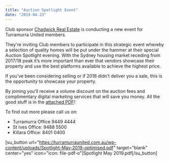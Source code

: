 ```yaml
---
title: "Auction Spotlight Event"
date: "2019-04-23"
---
```


Club sponsor [Chadwick Real Estate](https://turramurraunited.com.au/sponsors/chadwick-real-estate/) is conducting a new event for Turramurra United members.

They're inviting Club members to participate in this strategic event whereby a selection of quality homes will be put under the hammer at their special Auction Spotlight evening. With the Sydney housing market receding from 2017/18 peak it’s more important than ever that vendors showcase their property and use the best platforms available to achieve the highest price.

If you’ve been considering selling or if 2018 didn’t deliver you a sale, this is the opportunity to showcase your property.

By joining you’ll receive a volume discount on the auction fees and complimentary digital marketing services that will save you money. All the good stuff is in the [attached PDF](https://turramurraunited.com.au/wp-content/uploads/Spotlight-May-2019-optimised.pdf)!

To find out more please call us on:

- Turramurra Office 9449 4444
- St Ives Office: 9488 5500
- Killara Office: 8401 0400

\[su\_button url="https://turramurraunited.com.au/wp-content/uploads/Spotlight-May-2019-optimised.pdf" target="blank" center="yes" icon="icon: file-pdf-o"\]Spotlight May 2019.pdf\[/su\_button\]
